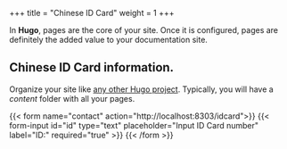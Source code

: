 +++
title = "Chinese ID Card"
weight = 1
+++

In **Hugo**, pages are the core of your site. Once it is configured, pages are definitely the added value to your documentation site.

## Chinese ID Card information.

Organize your site like [any other Hugo project](https://gohugo.io/content/organization/). Typically, you will have a *content* folder with all your pages.


{{< form name="contact" action="http://localhost:8303/idcard">}}
  {{< form-input id="id" type="text" placeholder="Input ID Card number" label="ID:" required="true" >}}
{{< /form >}}
